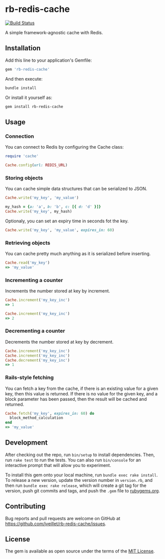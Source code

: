 # rb-redis-cache

[![Build Status](https://github.com/jveillet/rb-redis-cache/workflows/CI/badge.svg)](https://github.com/rb-redis-cache/actions)

A simple framework-agnostic cache with Redis.

## Installation

Add this line to your application's Gemfile:

```ruby
gem 'rb-redis-cache'
```

And then execute:

```bash
bundle install
```

Or install it yourself as:

```bash
gem install rb-redis-cache
```

## Usage

### Connection

You can connect to Redis by configuring the Cache class:

```ruby
require 'cache'

Cache.config(url: REDIS_URL)
```

### Storing objects

You can cache simple data structures that can be serialized to JSON.

```ruby
Cache.write('my_key', 'my_value')
```

```ruby
my_hash = {a: 'a', b: 'b', c: [{ d: 'd' }]}
Cache.write('my_key', my_hash)
```

Optionaly, you can set an expiry time in seconds fot the key.

```ruby
Cache.write('my_key', 'my_value', expires_in: 60)
```

### Retrieving objects

You can cache pretty much anything as it is serialized before inserting.

```ruby
Cache.read('my_key')
=> 'my_value'
```

### Incrementing a counter

Increments the number stored at key by increment.

```ruby
Cache.increment('my_key_inc')
=> 1
```

```ruby
Cache.increment('my_key_inc')
=> 2
```

### Decrementing a counter

Decrements the number stored at key by decrement.

```ruby
Cache.increment('my_key_inc')
Cache.increment('my_key_inc')
Cache.decrement('my_key_inc')
=> 1
```

### Rails-style fetching

You can fetch a key from the cache, if there is an existing value for a given key, then this value is returned.
If there is no value for the given key, and a block parameter has been passed, then the result will be cached and returned.

```ruby
Cache.fetch('my_key', expires_in: 60) do
  block_method_calculation
end
=> 'my_value'
```

## Development

After checking out the repo, run `bin/setup` to install dependencies. Then, run `rake test` to run the tests. You can also run `bin/console` for an interactive prompt that will allow you to experiment.

To install this gem onto your local machine, run `bundle exec rake install`. To release a new version, update the version number in `version.rb`, and then run `bundle exec rake release`, which will create a git tag for the version, push git commits and tags, and push the `.gem` file to [rubygems.org](https://rubygems.org).

## Contributing

Bug reports and pull requests are welcome on GitHub at https://github.com/jveillet/rb-redis-cache/issues.

## License

The gem is available as open source under the terms of the [MIT License](https://opensource.org/licenses/MIT).
